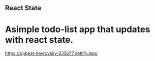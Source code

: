 ## React State
# Asimple todo-list app that updates with react state.
https://upbeat-heyrovsky-335b77.netlify.app/

